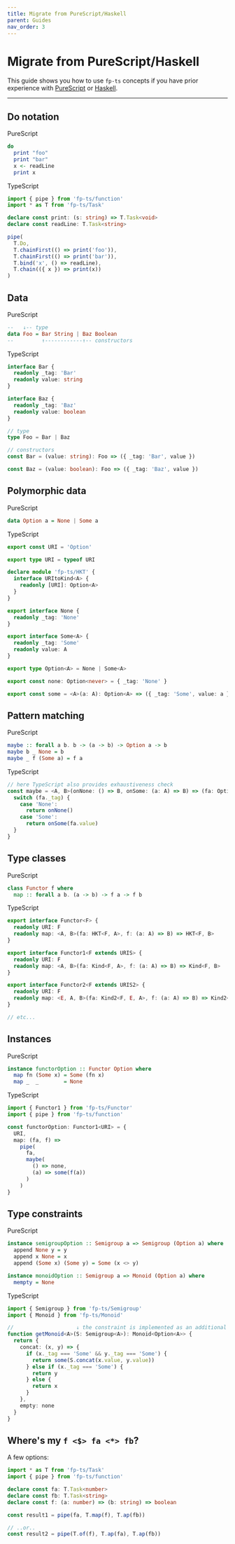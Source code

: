 ```yaml
---
title: Migrate from PureScript/Haskell
parent: Guides
nav_order: 3
---
```


# Migrate from PureScript/Haskell

This guide shows you how to use `fp-ts` concepts if you have prior experience with [PureScript](http://www.purescript.org/) or [Haskell](https://www.haskell.org/).

---

## Do notation

PureScript

```purescript
do
  print "foo"
  print "bar"
  x <- readLine
  print x
```

TypeScript

```ts
import { pipe } from 'fp-ts/function'
import * as T from 'fp-ts/Task'

declare const print: (s: string) => T.Task<void>
declare const readLine: T.Task<string>

pipe(
  T.Do,
  T.chainFirst(() => print('foo')),
  T.chainFirst(() => print('bar')),
  T.bind('x', () => readLine),
  T.chain(({ x }) => print(x))
)
```

## Data

PureScript

```purescript
--   ↓-- type
data Foo = Bar String | Baz Boolean
--         ↑------------↑-- constructors
```

TypeScript

```ts
interface Bar {
  readonly _tag: 'Bar'
  readonly value: string
}

interface Baz {
  readonly _tag: 'Baz'
  readonly value: boolean
}

// type
type Foo = Bar | Baz

// constructors
const Bar = (value: string): Foo => ({ _tag: 'Bar', value })

const Baz = (value: boolean): Foo => ({ _tag: 'Baz', value })
```

## Polymorphic data

PureScript

```purescript
data Option a = None | Some a
```

TypeScript

```ts
export const URI = 'Option'

export type URI = typeof URI

declare module 'fp-ts/HKT' {
  interface URItoKind<A> {
    readonly [URI]: Option<A>
  }
}

export interface None {
  readonly _tag: 'None'
}

export interface Some<A> {
  readonly _tag: 'Some'
  readonly value: A
}

export type Option<A> = None | Some<A>

export const none: Option<never> = { _tag: 'None' }

export const some = <A>(a: A): Option<A> => ({ _tag: 'Some', value: a })
```

## Pattern matching

PureScript

```purescript
maybe :: forall a b. b -> (a -> b) -> Option a -> b
maybe b _ None = b
maybe _ f (Some a) = f a
```

TypeScript

```ts
// here TypeScript also provides exhaustiveness check
const maybe = <A, B>(onNone: () => B, onSome: (a: A) => B) => (fa: Option<A>): B => {
  switch (fa._tag) {
    case 'None':
      return onNone()
    case 'Some':
      return onSome(fa.value)
  }
}
```

## Type classes

PureScript

```purescript
class Functor f where
  map :: forall a b. (a -> b) -> f a -> f b
```

TypeScript

```ts
export interface Functor<F> {
  readonly URI: F
  readonly map: <A, B>(fa: HKT<F, A>, f: (a: A) => B) => HKT<F, B>
}

export interface Functor1<F extends URIS> {
  readonly URI: F
  readonly map: <A, B>(fa: Kind<F, A>, f: (a: A) => B) => Kind<F, B>
}

export interface Functor2<F extends URIS2> {
  readonly URI: F
  readonly map: <E, A, B>(fa: Kind2<F, E, A>, f: (a: A) => B) => Kind2<F, E, B>
}

// etc...
```

## Instances

PureScript

```purescript
instance functorOption :: Functor Option where
  map fn (Some x) = Some (fn x)
  map _  _        = None
```

TypeScript

```ts
import { Functor1 } from 'fp-ts/Functor'
import { pipe } from 'fp-ts/function'

const functorOption: Functor1<URI> = {
  URI,
  map: (fa, f) =>
    pipe(
      fa,
      maybe(
        () => none,
        (a) => some(f(a))
      )
    )
}
```

## Type constraints

PureScript

```purescript
instance semigroupOption :: Semigroup a => Semigroup (Option a) where
  append None y = y
  append x None = x
  append (Some x) (Some y) = Some (x <> y)

instance monoidOption :: Semigroup a => Monoid (Option a) where
  mempty = None
```

TypeScript

```ts
import { Semigroup } from 'fp-ts/Semigroup'
import { Monoid } from 'fp-ts/Monoid'

//                    ↓ the constraint is implemented as an additional parameter
function getMonoid<A>(S: Semigroup<A>): Monoid<Option<A>> {
  return {
    concat: (x, y) => {
      if (x._tag === 'Some' && y._tag === 'Some') {
        return some(S.concat(x.value, y.value))
      } else if (x._tag === 'Some') {
        return y
      } else {
        return x
      }
    },
    empty: none
  }
}
```

## Where's my `f <$> fa <*> fb`?

A few options:

```ts
import * as T from 'fp-ts/Task'
import { pipe } from 'fp-ts/function'

declare const fa: T.Task<number>
declare const fb: T.Task<string>
declare const f: (a: number) => (b: string) => boolean

const result1 = pipe(fa, T.map(f), T.ap(fb))

// ..or..
const result2 = pipe(T.of(f), T.ap(fa), T.ap(fb))
```
